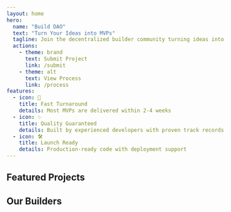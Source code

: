 ```yaml
---
layout: home
hero:
  name: "Build DAO"
  text: "Turn Your Ideas into MVPs"
  tagline: Join the decentralized builder community turning ideas into production-ready MVPs in weeks, not months.
  actions:
    - theme: brand
      text: Submit Project
      link: /submit
    - theme: alt
      text: View Process
      link: /process
features:
  - icon: 🚀
    title: Fast Turnaround
    details: Most MVPs are delivered within 2-4 weeks
  - icon: ✨
    title: Quality Guaranteed
    details: Built by experienced developers with proven track records
  - icon: 🛠️
    title: Launch Ready
    details: Production-ready code with deployment support
---
```


<script setup>
import { projects } from './data/projects'
import { builders } from './data/builders'
</script>

<div class="py-24">
  <div class="container mx-auto px-6">
    <h2 class="text-4xl font-bold mb-12">Featured Projects</h2>
    <!-- Project grid component -->
  </div>
</div>

<div class="py-24 bg-gray-800">
  <div class="container mx-auto px-6">
    <h2 class="text-4xl font-bold mb-12">Our Builders</h2>
    <!-- Builders grid component -->
  </div>
</div>